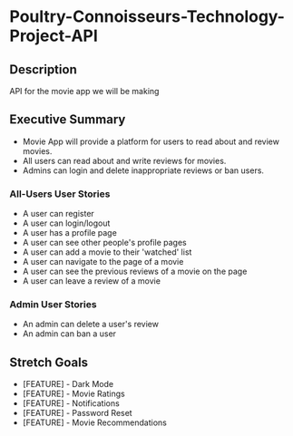 # Poultry-Connoisseurs-Technology-Project-API

## Description
API for the movie app we will be making

## Executive Summary
- Movie App will provide a platform for users to read about and review movies.
- All users can read about and write reviews for movies.
- Admins can login and delete inappropriate reviews or ban users.

### All-Users User Stories
- A user can register
- A user can login/logout
- A user has a profile page
- A user can see other people's profile pages
- A user can add a movie to their 'watched' list
- A user can navigate to the page of a movie
- A user can see the previous reviews of a movie on the page
- A user can leave a review of a movie

### Admin User Stories
- An admin can delete a user's review
- An admin can ban a user

## Stretch Goals
- [FEATURE] - Dark Mode
- [FEATURE] - Movie Ratings
- [FEATURE] - Notifications
- [FEATURE] - Password Reset
- [FEATURE] - Movie Recommendations